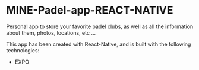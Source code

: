 # MINE-Padel-app-REACT-NATIVE

Personal app to store your favorite padel clubs, as well as all the information about them, photos, locations, etc ...

This app has been created with React-Native, and is built with the following technologies:
- EXPO